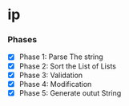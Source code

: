 # ip

### Phases
- [x] Phase 1: Parse The string
- [x] Phase 2: Sort the List of Lists
- [x] Phase 3: Validation 
- [x] Phase 4: Modification
- [x] Phase 5: Generate outut String  